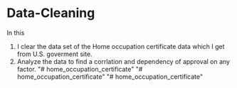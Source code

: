 # Data-Cleaning
In this 
1. I clear the data set of the Home occupation certificate data which I get from U.S. goverment site.
2. Analyze the data to find a corrlation and dependency of approval on any factor.
"# home_occupation_certificate" 
"# home_occupation_certificate" 
"# home_occupation_certificate" 
